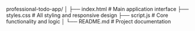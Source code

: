 professional-todo-app/
│
├── index.html          # Main application interface
├── styles.css          # All styling and responsive design
├── script.js           # Core functionality and logic
│
└── README.md           # Project documentation 
